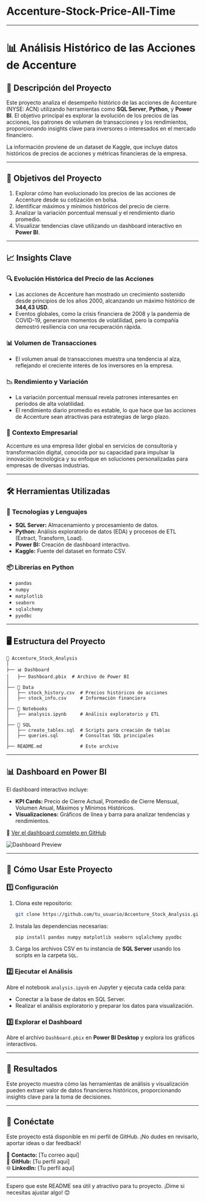 # Accenture-Stock-Price-All-Time

---

# 📊 **Análisis Histórico de las Acciones de Accenture**

## 📝 **Descripción del Proyecto**
Este proyecto analiza el desempeño histórico de las acciones de Accenture (NYSE: ACN) utilizando herramientas como **SQL Server**, **Python**, y **Power BI**. El objetivo principal es explorar la evolución de los precios de las acciones, los patrones de volumen de transacciones y los rendimientos, proporcionando insights clave para inversores o interesados en el mercado financiero.

La información proviene de un dataset de Kaggle, que incluye datos históricos de precios de acciones y métricas financieras de la empresa.

---

## 🎯 **Objetivos del Proyecto**
1. Explorar cómo han evolucionado los precios de las acciones de Accenture desde su cotización en bolsa.
2. Identificar máximos y mínimos históricos del precio de cierre.
3. Analizar la variación porcentual mensual y el rendimiento diario promedio.
4. Visualizar tendencias clave utilizando un dashboard interactivo en **Power BI**.

---

## 📈 **Insights Clave**
### 🔍 **Evolución Histórica del Precio de las Acciones**
- Las acciones de Accenture han mostrado un crecimiento sostenido desde principios de los años 2000, alcanzando un máximo histórico de **344,43 USD**.
- Eventos globales, como la crisis financiera de 2008 y la pandemia de COVID-19, generaron momentos de volatilidad, pero la compañía demostró resiliencia con una recuperación rápida.

### 📊 **Volumen de Transacciones**
- El volumen anual de transacciones muestra una tendencia al alza, reflejando el creciente interés de los inversores en la empresa.

### 📉 **Rendimiento y Variación**
- La variación porcentual mensual revela patrones interesantes en períodos de alta volatilidad.
- El rendimiento diario promedio es estable, lo que hace que las acciones de Accenture sean atractivas para estrategias de largo plazo.

### 🏢 **Contexto Empresarial**
Accenture es una empresa líder global en servicios de consultoría y transformación digital, conocida por su capacidad para impulsar la innovación tecnológica y su enfoque en soluciones personalizadas para empresas de diversas industrias.

---

## 🛠️ **Herramientas Utilizadas**
### 🔧 **Tecnologías y Lenguajes**
- **SQL Server:** Almacenamiento y procesamiento de datos.
- **Python:** Análisis exploratorio de datos (EDA) y procesos de ETL (Extract, Transform, Load).
- **Power BI:** Creación de dashboard interactivo.
- **Kaggle:** Fuente del dataset en formato CSV.

### 📦 **Librerías en Python**
- `pandas`
- `numpy`
- `matplotlib`
- `seaborn`
- `sqlalchemy`
- `pyodbc`

---

## 🖥️ **Estructura del Proyecto**
```plaintext
📂 Accenture_Stock_Analysis
│
├── 📊 Dashboard
│   ├── Dashboard.pbix  # Archivo de Power BI
│
├── 📂 Data
│   ├── stock_history.csv  # Precios históricos de acciones
│   ├── stock_info.csv     # Información financiera
│
├── 📂 Notebooks
│   ├── analysis.ipynb     # Análisis exploratorio y ETL
│
├── 📂 SQL
│   ├── create_tables.sql  # Scripts para creación de tablas
│   ├── queries.sql        # Consultas SQL principales
│
├── README.md              # Este archivo
```

---

## 📊 **Dashboard en Power BI**
El dashboard interactivo incluye:
- **KPI Cards:** Precio de Cierre Actual, Promedio de Cierre Mensual, Volumen Anual, Máximos y Mínimos Históricos.
- **Visualizaciones:** Gráficos de línea y barra para analizar tendencias y rendimientos.
  
🔗 [Ver el dashboard completo en GitHub](https://github.com/tu_usuario/Accenture_Stock_Analysis)  

![Dashboard Preview](ruta_al_dashboard_preview.png)

---

## 📂 **Cómo Usar Este Proyecto**
### 1️⃣ **Configuración**
1. Clona este repositorio:
   ```bash
   git clone https://github.com/tu_usuario/Accenture_Stock_Analysis.git
   ```
2. Instala las dependencias necesarias:
   ```bash
   pip install pandas numpy matplotlib seaborn sqlalchemy pyodbc
   ```
3. Carga los archivos CSV en tu instancia de **SQL Server** usando los scripts en la carpeta `SQL`.

### 2️⃣ **Ejecutar el Análisis**
Abre el notebook `analysis.ipynb` en Jupyter y ejecuta cada celda para:
- Conectar a la base de datos en SQL Server.
- Realizar el análisis exploratorio y preparar los datos para visualización.

### 3️⃣ **Explorar el Dashboard**
Abre el archivo `Dashboard.pbix` en **Power BI Desktop** y explora los gráficos interactivos.

---

## 🌟 **Resultados**
Este proyecto muestra cómo las herramientas de análisis y visualización pueden extraer valor de datos financieros históricos, proporcionando insights clave para la toma de decisiones.

---

## 🔗 **Conéctate**
Este proyecto está disponible en mi perfil de GitHub. ¡No dudes en revisarlo, aportar ideas o dar feedback!

📩 **Contacto:** [Tu correo aquí]  
🔗 **GitHub:** [Tu perfil aquí]  
🌐 **LinkedIn:** [Tu perfil aquí]  

---

Espero que este README sea útil y atractivo para tu proyecto. ¡Dime si necesitas ajustar algo! 😊
